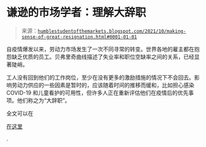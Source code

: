 <!--yml

分类：未分类

日期：2024-05-18 01:53:06

-->

# 谦逊的市场学者：理解大辞职

> 来源：[`humblestudentofthemarkets.blogspot.com/2021/10/making-sense-of-great-resignation.html#0001-01-01`](https://humblestudentofthemarkets.blogspot.com/2021/10/making-sense-of-great-resignation.html#0001-01-01)

自疫情爆发以来，劳动力市场发生了一次不同寻常的转变。世界各地的雇主都在抱怨缺乏优质的员工。贝弗里奇曲线描述了失业率和职位空缺率之间的关系，已经显著陡峭。

工人没有回到他们的工作岗位，至少在没有更多的激励措施的情况下不会回去。影响劳动力供应的一些因素是暂时的，应该随着时间的推移而缓和，比如担心感染 COVID-19 和儿童看护的可用性，但许多人正在重新评估他们在疫情后的优先事项。他们称之为“大辞职”。

全文可以在

[在这里](https://humblestudentofthemarkets.com/2021/10/30/making-sense-of-the-great-resignation/)

.
